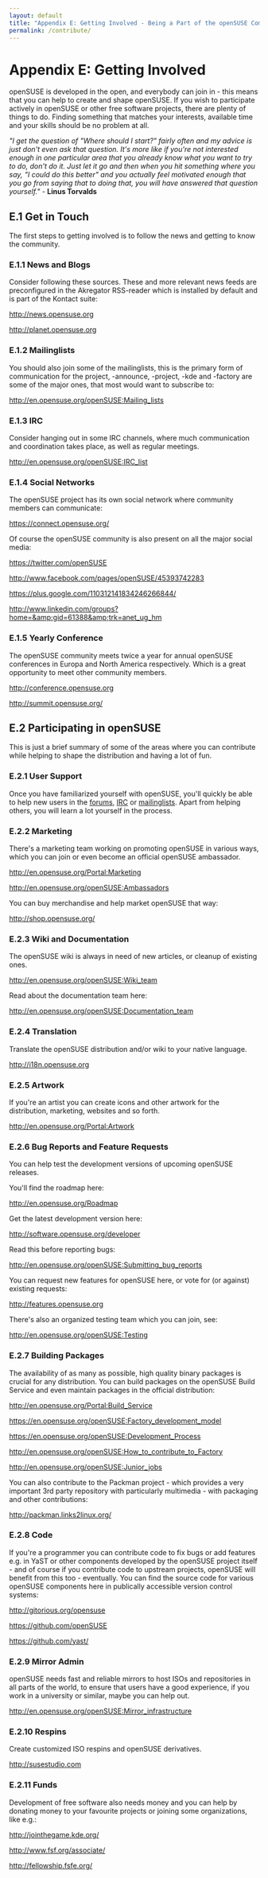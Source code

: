 ```yaml
---
layout: default
title: "Appendix E: Getting Involved - Being a Part of the openSUSE Community and How to Contribute"
permalink: /contribute/
---
```


# Appendix E: Getting Involved

openSUSE is developed in the open, and everybody can join in - this means that you can help to create and shape openSUSE. If you wish to participate actively in openSUSE or other free software projects, there are plenty of things to do. Finding something that matches your interests, available time and your skills should be no problem at all.

<div class="tip"><em>"I get the question of "Where should I start?" fairly often and my advice is just don't even ask that question. It's more like if you're not interested enough in one particular area that you already know what you want to try to do, don't do it. Just let it go and then when you hit something where you say, "I could do this better" and you actually feel motivated enough that you go from saying that to doing that, you will have answered that question yourself."</em> - <b>Linus Torvalds</b></div>

## E.1 Get in Touch

The first steps to getting involved is to follow the news and getting to know the community.

### E.1.1 News and Blogs

Consider following these sources. These and more relevant news feeds are preconfigured in the Akregator RSS-reader which is installed by default and is part of the Kontact suite:

<a href="http://news.opensuse.org" target="_blank">http://news.opensuse.org</a>

<a href="http://planet.opensuse.org" target="_blank">http://planet.opensuse.org</a>

### E.1.2 Mailinglists

You should also join some of the mailinglists, this is the primary form of communication for the project, -announce, -project, -kde and -factory are some of the major ones, that most would want to subscribe to:

<a href="http://en.opensuse.org/openSUSE:Mailing_lists" target="_blank">http://en.opensuse.org/openSUSE:Mailing_lists</a>

### E.1.3 IRC

Consider hanging out in some IRC channels, where much communication and coordination takes place, as well as regular meetings.

<a href="http://en.opensuse.org/openSUSE:IRC_list" target="_blank">http://en.opensuse.org/openSUSE:IRC_list</a>

### E.1.4 Social Networks

The openSUSE project has its own social network where community members can communicate:

<a href="https://connect.opensuse.org/" target="_blank">https://connect.opensuse.org/</a>

Of course the openSUSE community is also present on all the major social media:

<a href="https://twitter.com/openSUSE" target="_blank">https://twitter.com/openSUSE</a>
 
<a href="http://www.facebook.com/pages/openSUSE/45393742283" target="_blank">http://www.facebook.com/pages/openSUSE/45393742283</a>

<a href="https://plus.google.com/110312141834246266844/" target="_blank">https://plus.google.com/110312141834246266844/</a>

<a href="http://www.linkedin.com/groups?home=&amp;gid=61388&amp;trk=anet_ug_hm" target="_blank">http://www.linkedin.com/groups?home=&amp;gid=61388&amp;trk=anet_ug_hm</a>

### E.1.5 Yearly Conference

The openSUSE community meets twice a year for annual openSUSE conferences in Europa and North America respectively. Which is a great opportunity to meet other community members.

<a href="http://conference.opensuse.org" target="_blank">http://conference.opensuse.org</a>

<a href="http://summit.opensuse.org/" target="_blank">http://summit.opensuse.org/</a>

## E.2 Participating in openSUSE

This is just a brief summary of some of the areas where you can contribute while helping to shape the distribution and having a lot of fun.

### E.2.1 User Support

Once you have familiarized yourself with openSUSE, you'll quickly be able to help new users in the <a href="http://forums.opensuse.org" target="_blank">forums</a>, <a href="http://en.opensuse.org/openSUSE:IRC_list" target="_blank">IRC</a> or <a href="http://en.opensuse.org/openSUSE:Mailing_lists" target="_blank">mailinglists</a>. Apart from helping others, you will learn a lot yourself in the process.

### E.2.2 Marketing

There's a marketing team working on promoting openSUSE in various ways, which you can join or even become an official openSUSE ambassador.

<a href="http://en.opensuse.org/Portal:Marketing" target="_blank">http://en.opensuse.org/Portal:Marketing</a>

<a href="http://en.opensuse.org/openSUSE:Ambassadors" target="_blank">http://en.opensuse.org/openSUSE:Ambassadors</a>

You can buy merchandise and help market openSUSE that way:

<a href="http://shop.opensuse.org" target="_blank">http://shop.opensuse.org/</a>

### E.2.3 Wiki and Documentation

The openSUSE wiki is always in need of new articles, or cleanup of existing ones.

<a href="http://en.opensuse.org/openSUSE:Wiki_team" target="_blank">http://en.opensuse.org/openSUSE:Wiki_team</a>

Read about the documentation team here:

<a href="http://en.opensuse.org/openSUSE:Documentation_team" target="_blank">
http://en.opensuse.org/openSUSE:Documentation_team</a>

### E.2.4 Translation

Translate the openSUSE distribution and/or wiki to your native language.

<a href="http://i18n.opensuse.org" target="_blank">http://i18n.opensuse.org</a>

### E.2.5 Artwork

If you're an artist you can create icons and other artwork for the distribution, marketing, websites and so forth.

<a href="http://en.opensuse.org/Portal:Artwork" target="_blank">http://en.opensuse.org/Portal:Artwork</a>

### E.2.6 Bug Reports and Feature Requests

You can help test the development versions of upcoming openSUSE releases.

You'll find the roadmap here:

<a href="http://en.opensuse.org/Roadmap" target="_blank">http://en.opensuse.org/Roadmap</a>

Get the latest development version here:

<a href="http://software.opensuse.org/developer" target="_blank">http://software.opensuse.org/developer</a>

Read this before reporting bugs:

<a href="http://en.opensuse.org/openSUSE:Submitting_bug_reports" target="_blank">http://en.opensuse.org/openSUSE:Submitting_bug_reports</a>

You can request new features for openSUSE here, or vote for (or against) existing requests:

<a href="http://features.opensuse.org" target="_blank">http://features.opensuse.org</a>

There's also an organized testing team which you can join, see:

<a href="http://en.opensuse.org/openSUSE:Testing" target="_blank">http://en.opensuse.org/openSUSE:Testing</a>

### E.2.7 Building Packages

The availability of as many as possible, high quality binary packages is crucial for any distribution. You can build packages on the openSUSE Build Service and even maintain packages in the official distribution:

<a href="http://en.opensuse.org/Portal:Build_Service" target="_blank">http://en.opensuse.org/Portal:Build_Service</a>

<a href="https://en.opensuse.org/openSUSE:Factory_development_model" target="_blank">https://en.opensuse.org/openSUSE:Factory_development_model</a>

<a href="https://en.opensuse.org/openSUSE:Development_Process" target="_blank">https://en.opensuse.org/openSUSE:Development_Process</a>

<a href="http://en.opensuse.org/openSUSE:How_to_contribute_to_Factory" target="_blank">http://en.opensuse.org/openSUSE:How_to_contribute_to_Factory</a>

<a href="http://en.opensuse.org/openSUSE:Junior_jobs" target="_blank">http://en.opensuse.org/openSUSE:Junior_jobs</a>

You can also contribute to the Packman project - which provides a very important 3rd party repository with particularly multimedia - with packaging and other contributions:

<a href="http://packman.links2linux.org/" target="_blank">http://packman.links2linux.org/</a>

### E.2.8 Code

If you're a programmer you can contribute code to fix bugs or add features e.g. in YaST or other components developed by the openSUSE project itself - and of course if you contribute code to upstream projects, openSUSE will benefit from this too - eventually. You can find the source code for various openSUSE components here in publically accessible version control systems:

<a href="http://gitorious.org/opensuse" target="_blank">http://gitorious.org/opensuse</a>

<a href="https://github.com/openSUSE" target="_blank">https://github.com/openSUSE</a>

<a href="https://github.com/yast/" target="_blank">https://github.com/yast/</a>

### E.2.9 Mirror Admin

openSUSE needs fast and reliable mirrors to host ISOs and repositories in all parts of the world, to ensure that users have a good experience, if you work in a university or similar, maybe you can help out.

<a href="http://en.opensuse.org/openSUSE:Mirror_infrastructure" target="_blank">http://en.opensuse.org/openSUSE:Mirror_infrastructure</a>

### E.2.10 Respins

Create customized ISO respins and openSUSE derivatives.

<a href="http://susestudio.com" target="_blank">http://susestudio.com</a>

### E.2.11 Funds

Development of free software also needs money and you can help by donating money to your favourite projects or joining some organizations, like e.g.:

<a href="http://jointhegame.kde.org/" target="_blank">http://jointhegame.kde.org/</a>

<a href="http://www.fsf.org/associate/" target="_blank">http://www.fsf.org/associate/</a>

<a href="http://fellowship.fsfe.org/" target="_blank">http://fellowship.fsfe.org/</a>

